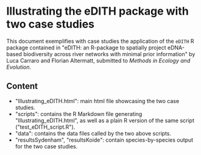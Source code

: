 # Illustrating the eDITH package with two case studies

This document exemplifies with case studies the application of the `eDITH` R package contained in 
"eDITH: an R-package to spatially project eDNA-based biodiversity across river networks with minimal prior information" 
by Luca Carraro and Florian Altermatt, submitted to *Methods in Ecology and Evolution*.

## Content

- "Illustrating_eDITH.html": main html file showcasing the two case studies.
- "scripts": contains the R Markdown file generating "Illustrating_eDITH.html", as well as a plain R version of the same script ("test_eDITH_script.R").
- "data": contains the data files called by the two above scripts.
- "resultsSydenham", "resultsKoide": contain species-by-species output for the two case studies.
